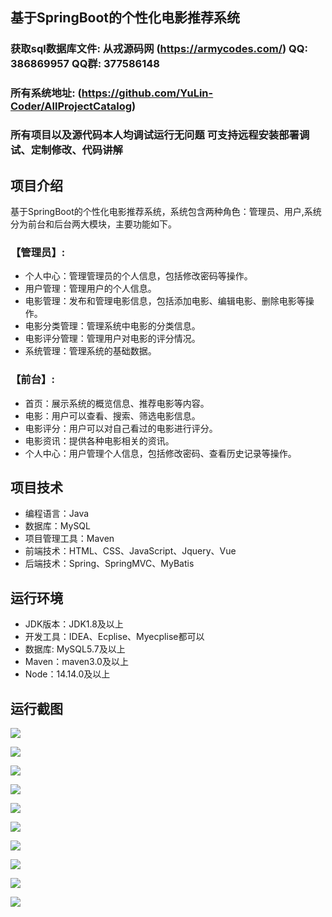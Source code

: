 ## 基于SpringBoot的个性化电影推荐系统

###  获取sql数据库文件: 从戎源码网 (https://armycodes.com/) QQ: 386869957 QQ群: 377586148
###  所有系统地址: (https://github.com/YuLin-Coder/AllProjectCatalog) 
###  所有项目以及源代码本人均调试运行无问题 可支持远程安装部署调试、定制修改、代码讲解

## 项目介绍
基于SpringBoot的个性化电影推荐系统，系统包含两种角色：管理员、用户,系统分为前台和后台两大模块，主要功能如下。

### 【管理员】:
- 个人中心：管理管理员的个人信息，包括修改密码等操作。
- 用户管理：管理用户的个人信息。
- 电影管理：发布和管理电影信息，包括添加电影、编辑电影、删除电影等操作。
- 电影分类管理：管理系统中电影的分类信息。
- 电影评分管理：管理用户对电影的评分情况。
- 系统管理：管理系统的基础数据。

### 【前台】:
- 首页：展示系统的概览信息、推荐电影等内容。
- 电影：用户可以查看、搜索、筛选电影信息。
- 电影评分：用户可以对自己看过的电影进行评分。
- 电影资讯：提供各种电影相关的资讯。
- 个人中心：用户管理个人信息，包括修改密码、查看历史记录等操作。

## 项目技术
- 编程语言：Java
- 数据库：MySQL
- 项目管理工具：Maven
- 前端技术：HTML、CSS、JavaScript、Jquery、Vue
- 后端技术：Spring、SpringMVC、MyBatis

## 运行环境
- JDK版本：JDK1.8及以上
- 开发工具：IDEA、Ecplise、Myecplise都可以
- 数据库: MySQL5.7及以上
- Maven：maven3.0及以上
- Node：14.14.0及以上

## 运行截图
![](screenshot/1.png)

![](screenshot/2.png)

![](screenshot/3.png)

![](screenshot/4.png)

![](screenshot/5.png)

![](screenshot/6.png)

![](screenshot/7.png)

![](screenshot/8.png)

![](screenshot/9.png)

![](screenshot/10.png)